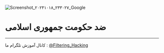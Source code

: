 ![Screenshot_۲۰۲۴۱۰۱۸_۲۳۳۰۲۷_Google](https://github.com/user-attachments/assets/21f3568d-a535-4530-9d8b-daa31e2e7e94)
# ضد حکومت جمهوری اسلامی
----------
کانال آموزش تلگرام ما :
[@Filtering_Hacking](https://t.me/Filtering_Hacking)
